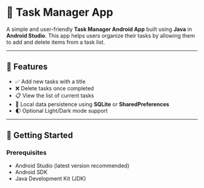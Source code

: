 # 📝 Task Manager App

A simple and user-friendly **Task Manager Android App** built using **Java** in **Android Studio**. This app helps users organize their tasks by allowing them to add and delete items from a task list.

---

## 📱 Features

- ✅ Add new tasks with a title  
- ❌ Delete tasks once completed  
- 📋 View the list of current tasks  
- 💾 Local data persistence using **SQLite** or **SharedPreferences**  
- 🌓 Optional Light/Dark mode support  

---

## 🚀 Getting Started

### Prerequisites

- Android Studio (latest version recommended)  
- Android SDK  
- Java Development Kit (JDK)  
